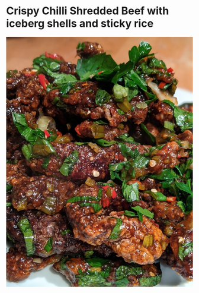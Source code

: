 # Crispy Chilli Shredded Beef with iceberg shells and sticky rice

![crispy-chilli-shredded-beef](images/crispy-chilli-shredded-beef.jpg)